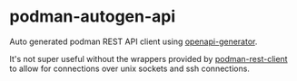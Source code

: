 # podman-autogen-api

Auto generated podman REST API client using [openapi-generator](https://github.com/OpenAPITools/openapi-generator).

It's not super useful without the wrappers provided by [podman-rest-client](https://github.com/blazzy/podman-rest-client) to allow for connections over unix sockets and ssh connections.
